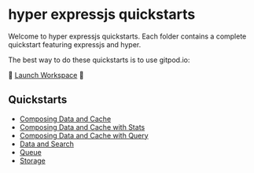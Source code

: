 # hyper expressjs quickstarts

Welcome to hyper expressjs quickstarts.  Each folder contains a complete quickstart featuring expressjs and hyper.

The best way to do these quickstarts is to use gitpod.io:

🚀 <a href="https://gitpod.io#https://github.com/hyper63/quickstarts-expressjs/tree/master" target="_blank">Launch Workspace</a> 🚀

## Quickstarts

- [Composing Data and Cache](/compose-data-and-cache)
- [Composing Data and Cache with Stats](/compose-data-and-cache-stats)
- [Composing Data and Cache with Query](/compose-data-and-cache-query)
- [Data and Search](/compose-data-and-search)
- [Queue](/queue-client)
- [Storage](/storage)
